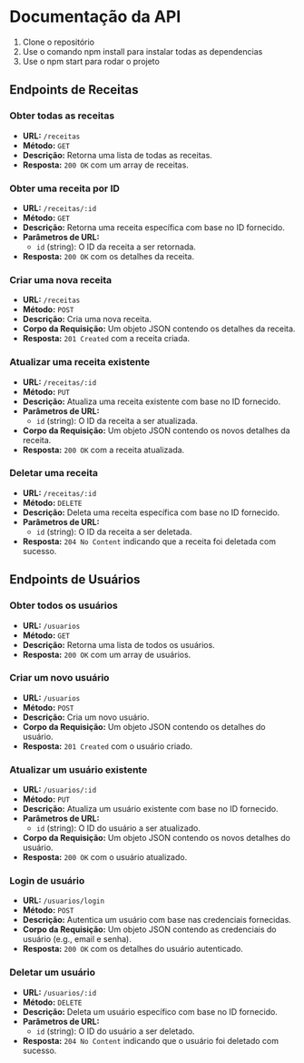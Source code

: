 # Documentação da API
1. Clone  o repositório
2. Use o comando npm install para instalar todas as dependencias
3. Use o npm start para rodar o projeto
## Endpoints de Receitas

### Obter todas as receitas

- **URL:** `/receitas`
- **Método:** `GET`
- **Descrição:** Retorna uma lista de todas as receitas.
- **Resposta:** `200 OK` com um array de receitas.

### Obter uma receita por ID

- **URL:** `/receitas/:id`
- **Método:** `GET`
- **Descrição:** Retorna uma receita específica com base no ID fornecido.
- **Parâmetros de URL:**
  - `id` (string): O ID da receita a ser retornada.
- **Resposta:** `200 OK` com os detalhes da receita.

### Criar uma nova receita

- **URL:** `/receitas`
- **Método:** `POST`
- **Descrição:** Cria uma nova receita.
- **Corpo da Requisição:** Um objeto JSON contendo os detalhes da receita.
- **Resposta:** `201 Created` com a receita criada.

### Atualizar uma receita existente

- **URL:** `/receitas/:id`
- **Método:** `PUT`
- **Descrição:** Atualiza uma receita existente com base no ID fornecido.
- **Parâmetros de URL:**
  - `id` (string): O ID da receita a ser atualizada.
- **Corpo da Requisição:** Um objeto JSON contendo os novos detalhes da receita.
- **Resposta:** `200 OK` com a receita atualizada.

### Deletar uma receita

- **URL:** `/receitas/:id`
- **Método:** `DELETE`
- **Descrição:** Deleta uma receita específica com base no ID fornecido.
- **Parâmetros de URL:**
  - `id` (string): O ID da receita a ser deletada.
- **Resposta:** `204 No Content` indicando que a receita foi deletada com sucesso.

## Endpoints de Usuários

### Obter todos os usuários

- **URL:** `/usuarios`
- **Método:** `GET`
- **Descrição:** Retorna uma lista de todos os usuários.
- **Resposta:** `200 OK` com um array de usuários.

### Criar um novo usuário

- **URL:** `/usuarios`
- **Método:** `POST`
- **Descrição:** Cria um novo usuário.
- **Corpo da Requisição:** Um objeto JSON contendo os detalhes do usuário.
- **Resposta:** `201 Created` com o usuário criado.

### Atualizar um usuário existente

- **URL:** `/usuarios/:id`
- **Método:** `PUT`
- **Descrição:** Atualiza um usuário existente com base no ID fornecido.
- **Parâmetros de URL:**
  - `id` (string): O ID do usuário a ser atualizado.
- **Corpo da Requisição:** Um objeto JSON contendo os novos detalhes do usuário.
- **Resposta:** `200 OK` com o usuário atualizado.

### Login de usuário

- **URL:** `/usuarios/login`
- **Método:** `POST`
- **Descrição:** Autentica um usuário com base nas credenciais fornecidas.
- **Corpo da Requisição:** Um objeto JSON contendo as credenciais do usuário (e.g., email e senha).
- **Resposta:** `200 OK` com os detalhes do usuário autenticado.

### Deletar um usuário

- **URL:** `/usuarios/:id`
- **Método:** `DELETE`
- **Descrição:** Deleta um usuário específico com base no ID fornecido.
- **Parâmetros de URL:**
  - `id` (string): O ID do usuário a ser deletado.
- **Resposta:** `204 No Content` indicando que o usuário foi deletado com sucesso.
